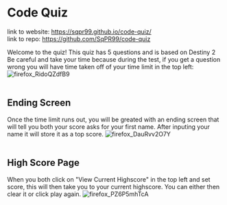 # Code Quiz

link to website: https://sqpr99.github.io/code-quiz/
<br>
link to repo: https://github.com/SqPR99/code-quiz

Welcome to the quiz! This quiz has 5 questions and is based on Destiny 2
<br>
Be careful and take your time because during the test, if you get a question wrong you will have time taken off of your time limit in the top left:
![firefox_RidoQZdfB9](https://user-images.githubusercontent.com/105133644/170403361-58aaabfe-13d5-479a-9a83-bba28511d1a1.png)
<br>
<br>

## Ending Screen
Once the time limit runs out, you will be greated with an ending screen that will tell you both your score asks for your first name. After inputing your name it will store it as a top score.
![firefox_DauRvv2O7Y](https://user-images.githubusercontent.com/105133644/170403388-6fe82684-13d2-4a9d-8d47-84c4c0847c0c.png)
<br>
<br>

## High Score Page
When you both click on "View Current Highscore" in the top left and set score, this will then take you to your current highscore. You can either then clear it or click play again.
![firefox_PZ6P5mhTcA](https://user-images.githubusercontent.com/105133644/170403408-de83c340-f2b0-4371-b05e-3f30cadcdfb9.png)
